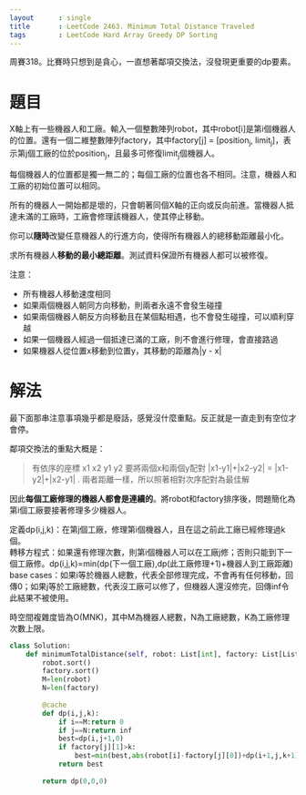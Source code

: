 ```yaml
--- 
layout      : single
title       : LeetCode 2463. Minimum Total Distance Traveled
tags        : LeetCode Hard Array Greedy DP Sorting
---
```

周賽318。比賽時只想到是貪心，一直想著鄰項交換法，沒發現更重要的dp要素。  

# 題目
X軸上有一些機器人和工廠。輸入一個整數陣列robot，其中robot[i]是第i個機器人的位置。還有一個二維整數陣列factory，其中factory[j] = [position<sub>j</sub>, limit<sub>j</sub>]，表示第j個工廠的位於position<sub>j</sub>，且最多可修復limit<sub>j</sub>個機器人。  

每個機器人的位置都是獨一無二的；每個工廠的位置也各不相同。注意，機器人和工廠的初始位置可以相同。  

所有的機器人一開始都是壞的，只會朝著同個X軸的正向或反向前進。當機器人抵達未滿的工廠時，工廠會修理該機器人，使其停止移動。  

你可以**隨時**改變任意機器人的行進方向，使得所有機器人的總移動距離最小化。  

求所有機器人**移動的最小總距離**。測試資料保證所有機器人都可以被修復。  

注意：  
- 所有機器人移動速度相同  
- 如果兩個機器人朝同方向移動，則兩者永遠不會發生碰撞  
- 如果兩個機器人朝反方向移動且在某個點相遇，也不會發生碰撞，可以順利穿越  
- 如果一個機器人經過一個抵達已滿的工廠，則不會進行修理，會直接路過  
- 如果機器人從位置x移動到位置y，其移動的距離為|y - x|  

# 解法
最下面那串注意事項幾乎都是廢話，感覺沒什麼重點。反正就是一直走到有空位才會停。  

鄰項交換法的重點大概是：  
> 有依序的座標 x1 x2 y1 y2 
> 要將兩個x和兩個y配對 
> |x1-y1|+|x2-y2| = |x1-y2|+|x2-y1| . 
> 兩者距離一樣，所以照著相對次序配對為最佳解  

因此**每個工廠修理的機器人都會是連續的**。將robot和factory排序後，問題簡化為第i個工廠要接著修理多少機器人。  

定義dp(i,j,k)：在第j個工廠，修理第i個機器人，且在這之前此工廠已經修理過k個。  
轉移方程式：如果還有修理次數，則第i個機器人可以在工廠j修；否則只能到下一個工廠修。dp(i,j,k)=min(dp(下一個工廠),dp(此工廠修理+1)+機器人到工廠距離)
base cases：如果i等於機器人總數，代表全部修理完成，不會再有任何移動，回傳0；如果j等於工廠總數，代表沒工廠可以修了，但機器人還沒修完，回傳inf令此結果不被使用。  

時空間複雜度皆為O(MNK)，其中M為機器人總數，N為工廠總數，K為工廠修理次數上限。  

```python
class Solution:
    def minimumTotalDistance(self, robot: List[int], factory: List[List[int]]) -> int:
        robot.sort()
        factory.sort()
        M=len(robot)
        N=len(factory)
        
        @cache
        def dp(i,j,k):
            if i==M:return 0
            if j==N:return inf
            best=dp(i,j+1,0)
            if factory[j][1]>k:
                best=min(best,abs(robot[i]-factory[j][0])+dp(i+1,j,k+1))
            return best
    
        return dp(0,0,0)
```
